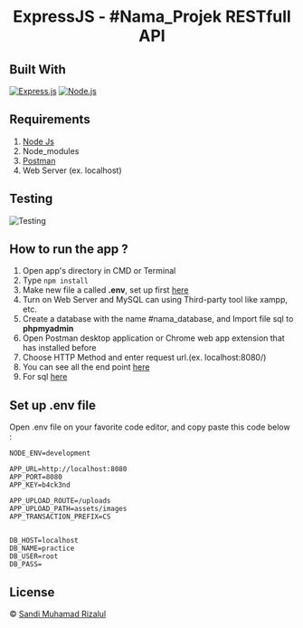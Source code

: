 <h1 align="center">ExpressJS - #Nama_Projek RESTfull API</h1>

## Built With

[![Express.js](https://img.shields.io/badge/Express.js-4.x-orange.svg?style=rounded-square)](https://expressjs.com/en/starter/installing.html)
[![Node.js](https://img.shields.io/badge/Node.js-v.12.13-green.svg?style=rounded-square)](https://nodejs.org/)

## Requirements

1. <a href="https://nodejs.org/en/download/">Node Js</a>
2. Node_modules
3. <a href="https://www.getpostman.com/">Postman</a>
4. Web Server (ex. localhost)

## Testing
![Testing](https://user-images.githubusercontent.com/79769140/132144392-15d7a037-987f-441e-ae31-0d892235da4a.png)

## How to run the app ?

1. Open app's directory in CMD or Terminal
2. Type `npm install`
3. Make new file a called **.env**, set up first [here](#set-up-env-file)
4. Turn on Web Server and MySQL can using Third-party tool like xampp, etc.
5. Create a database with the name #nama_database, and Import file sql to **phpmyadmin**
6. Open Postman desktop application or Chrome web app extension that has installed before
7. Choose HTTP Method and enter request url.(ex. localhost:8080/)
8. You can see all the end point [here](https://www.getpostman.com/collections/51edd50036211de10ce1)
9. For sql [here](https://drive.google.com/file/d/1UxK10I5Pd1D8tFPQOPFEwSBwseiRBJqj/view?usp=sharing)

## Set up .env file

Open .env file on your favorite code editor, and copy paste this code below :

```
NODE_ENV=development

APP_URL=http://localhost:8080
APP_PORT=8080
APP_KEY=b4ck3nd

APP_UPLOAD_ROUTE=/uploads
APP_UPLOAD_PATH=assets/images
APP_TRANSACTION_PREFIX=CS


DB_HOST=localhost
DB_NAME=practice
DB_USER=root
DB_PASS=
```

## License

© [Sandi Muhamad Rizalul](https://github.com/PurpleReborn/)

 
